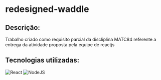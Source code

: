# redesigned-waddle

## Descrição:

Trabalho criado como requisito parcial da discliplina MATC84 referente a entrega da atividade proposta pela equipe de reactjs


## Tecnologias utilizadas:

![React](https://img.shields.io/badge/react-%2320232a.svg?style=for-the-badge&logo=react&logoColor=%2361DAFB)
![NodeJS](https://img.shields.io/badge/node.js-6DA55F?style=for-the-badge&logo=node.js&logoColor=white)
